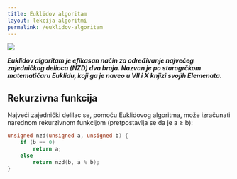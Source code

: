 ```yaml
---
title: Euklidov algoritam
layout: lekcija-algoritmi
permalink: /euklidov-algoritam
---
```


![](https://upload.wikimedia.org/wikipedia/commons/e/e2/Euclidean_algorithm_252_105_animation_flipped.gif)

***Euklidov algoritam je efikasan način za određivanje najvećeg zajedničkog delioca (NZD) dva broja. Nazvan je po starogrčkom matematičaru Euklidu, koji ga je naveo u VII i X knjizi svojih Elemenata.***

## Rekurzivna funkcija

Najveći zajednički delilac se, pomoću Euklidovog algoritma, može izračunati narednom rekurzivnom funkcijom (pretpostavlja se da je a ≥ b):

```c
unsigned nzd(unsigned a, unsigned b) {
    if (b == 0)
        return a;
    else
        return nzd(b, a % b);
}
```
